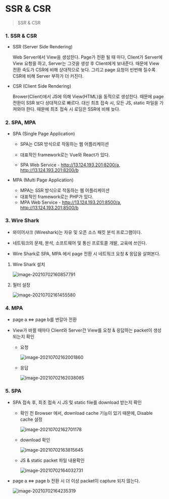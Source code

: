 # SSR & CSR
> SSR & CSR



### 1. SSR & CSR

- SSR (Server Side Rendering)

  Web Server에서 View을 생성한다. Page가 전환 될 때 마다, Client가 Server에 View 요청을 하고, Server는 그것을 생성 후 Client에게 보내준다. 때문에 View 전환 속도가 CSR에 비해 상대적으로 늦다. 그리고 page 요청이 빈번해 질수록 CSR에 비해 Server 부하가 더 커진다.

- CSR (Client Side Rendering)

  Brower(Client)에서 JS에 의해 View(HTML)을 동적으로 생성한다. 때문에 page 전환이 SSR 보다 상대적으로 빠르다. 대신 최초 접속 시, 모든 JS, static 파일을 가져와야 한다. 때문에 최초 접속 시 로딩은 SSR에 비해 늦다.



### 2. SPA, MPA

- SPA (Single Page Application)

  - SPA는 CSR 방식으로 작동하는 웹 어플리케이션

  - 대표적인 framework로는 Vue와 React가 있다.

  - SPA Web Service - http://13.124.193.201:8200/a, http://13.124.193.201:8200/b

- MPA (Multi Page Application)

  - MPA는 SSR 방식으로 작동하는 웹 어플리케이션
  - 대표적인 framework로는 PHP가 있다.
  - MPA Web Service - http://13.124.193.201:8500/a, http://13.124.193.201:8500/b 



### 3. Wire Shark

- 와이어샤크 (Wireshark)는 자유 및 오픈 소스 패킷 분석 프로그램이다. 

- 네트워크의 문제, 분석, 소프트웨어 및 통신 프로토콜 개발, 교육에 쓰인다.

- Wire Shark로 SPA, MPA 에서 page 전환 시 네트워크 요청 & 응답을 살펴본다.

1. Wire Shark 설치

   ![image-20210702160857791](README.assets/image-20210702160857791.png)

2. 필터 설정

   ![image-20210702161455580](README.assets/image-20210702161455580.png)



### 4. MPA

- page a <=> page b를 번갈아 전환

- View가 바뀔 때마다 Client와 Server간 View를 요청 & 응답하는 packet이 생성되는지 확인

  - 요청

    ![image-20210702162001860](README.assets/image-20210702162001860.png)

  - 응답

    ![image-20210702162038085](README.assets/image-20210702162038085.png)



### 5. SPA

- SPA 접속 후, 최초 접속 시 JS 및 static file를 download 받는지 확인

  - 확인 전 Browser 에서, download cache 기능이 있기 때문에, Disable cache 설정

    ![image-20210702162701178](README.assets/image-20210702162701178.png)

    

  - download 확인

    ![image-20210702163815645](README.assets/image-20210702163815645.png)

    

  - JS & static packet 파일 내용확인

    ![image-20210702164032731](README.assets/image-20210702164032731.png)



- page a  <=> page b 전환 시 더 이상 packet이 capture 되지 않는다.

  ![image-20210702164235319](README.assets/image-20210702164235319.png)





